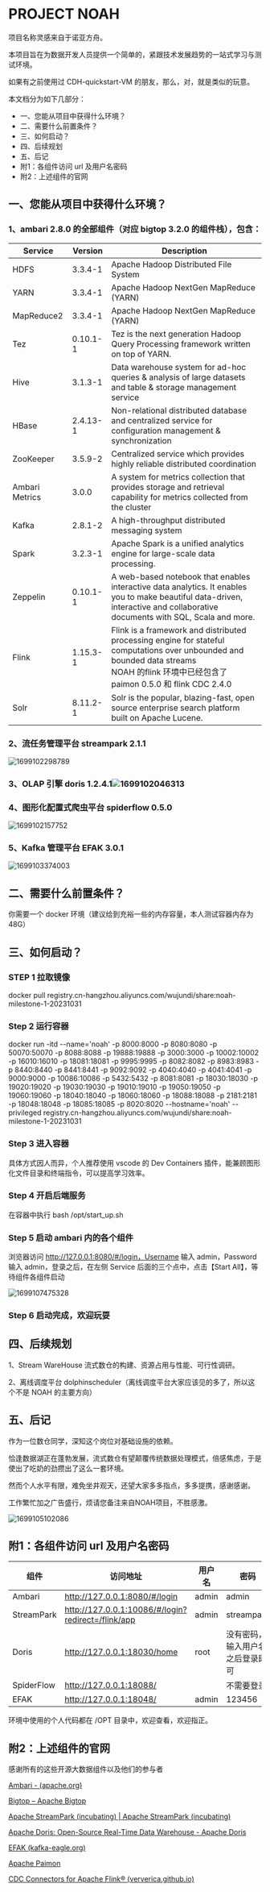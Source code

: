 # PROJECT NOAH

项目名称灵感来自于诺亚方舟。

本项目旨在为数据开发人员提供一个简单的，紧跟技术发展趋势的一站式学习与测试环境。

如果有之前使用过 CDH-quickstart-VM 的朋友，那么，对，就是类似的玩意。

本文档分为如下几部分：

* 一、您能从项目中获得什么环境？
* 二、需要什么前置条件？
* 三、如何启动？
* 四、后续规划
* 五、后记
* 附1：各组件访问 url 及用户名密码
* 附2：上述组件的官网

## 一、您能从项目中获得什么环境？

### 1、ambari 2.8.0 的全部组件（对应 bigtop 3.2.0 的组件栈），包含：

| Service        | Version  | Description                                                                                                                                                                                 |
| -------------- | -------- | ------------------------------------------------------------------------------------------------------------------------------------------------------------------------------------------- |
| HDFS           | 3.3.4-1  | Apache Hadoop Distributed File System                                                                                                                                                       |
| YARN           | 3.3.4-1  | Apache Hadoop NextGen MapReduce (YARN)                                                                                                                                                      |
| MapReduce2     | 3.3.4-1  | Apache Hadoop NextGen MapReduce (YARN)                                                                                                                                                      |
| Tez            | 0.10.1-1 | Tez is the next generation Hadoop Query Processing framework written on top of YARN.                                                                                                        |
| Hive           | 3.1.3-1  | Data warehouse system for ad-hoc queries & analysis of large datasets and table & storage management service                                                                                |
| HBase          | 2.4.13-1 | Non-relational distributed database and centralized service for configuration management & synchronization                                                                                  |
| ZooKeeper      | 3.5.9-2  | Centralized service which provides highly reliable distributed coordination                                                                                                                 |
| Ambari Metrics | 3.0.0    | A system for metrics collection that provides storage and retrieval capability for metrics collected from the cluster                                                                       |
| Kafka          | 2.8.1-2  | A high-throughput distributed messaging system                                                                                                                                              |
| Spark          | 3.2.3-1  | Apache Spark is a unified analytics engine for large-scale data processing.                                                                                                                 |
| Zeppelin       | 0.10.1-1 | A web-based notebook that enables interactive data analytics. It enables you to make beautiful data-driven, interactive and collaborative documents with SQL, Scala and more.               |
| Flink          | 1.15.3-1 | Flink is a framework and distributed processing engine for stateful computations over unbounded and bounded data streams<br />NOAH 的flink 环境中已经包含了 paimon 0.5.0 和 flink CDC 2.4.0 |
| Solr           | 8.11.2-1 | Solr is the popular, blazing-fast, open source enterprise search platform built on Apache Lucene.                                                                                           |

### 2、流任务管理平台 streampark 2.1.1

![1699102298789](image/readme/1699102298789.png)

### 3、OLAP 引擎 doris 1.2.4.1![1699102046313](image/readme/1699102046313.png)

### 4、图形化配置式爬虫平台 spiderflow 0.5.0

![1699102157752](image/readme/1699102157752.png)

### 5、Kafka 管理平台 EFAK 3.0.1

![1699103374003](image/readme/1699103374003.png)

## 二、需要什么前置条件？

你需要一个 docker 环境（建议给到充裕一些的内存容量，本人测试容器内存为48G）

## 三、如何启动？

### STEP 1 拉取镜像

docker pull registry.cn-hangzhou.aliyuncs.com/wujundi/share:noah-milestone-1-20231031

### Step 2 运行容器

docker run -itd --name='noah' -p 8000:8000 -p 8080:8080 -p 50070:50070 -p 8088:8088 -p 19888:19888 -p 3000:3000 -p 10002:10002 -p 16010:16010 -p 18081:18081 -p 9995:9995 -p 8082:8082 -p 8983:8983 -p 8440:8440 -p 8441:8441 -p 9092:9092 -p 4040:4040 -p 4041:4041 -p 9000:9000 -p 10086:10086 -p 5432:5432 -p 8081:8081 -p 18030:18030 -p 19020:19020 -p 19030:19030 -p 19010:19010 -p 19050:19050 -p 19060:19060 -p 18040:18040 -p 18060:18060 -p 18088:18088 -p 2181:2181 -p 18048:18048 -p 18085:18085 -p 8020:8020 --hostname='noah' --privileged registry.cn-hangzhou.aliyuncs.com/wujundi/share:noah-milestone-1-20231031

### Step 3 进入容器

具体方式因人而异，个人推荐使用 vscode 的 Dev Containers 插件，能兼顾图形化文件目录和终端指令，可以提高学习效率。

### Step 4 开启后端服务

在容器中执行 bash /opt/start_up.sh

### Step 5 启动 ambari 内的各个组件

浏览器访问 http://127.0.0.1:8080/#/login，Username 输入 admin，Password 输入 admin，登录之后，在左侧 Service 后面的三个点中，点击【Start All】，等待组件各组件启动

![1699107475328](image/readme/1699107475328.png)

### Step 6 启动完成，欢迎玩耍

## 四、后续规划

1、Stream WareHouse 流式数仓的构建、资源占用与性能、可行性调研。

2、离线调度平台  dolphinscheduler（离线调度平台大家应该见的多了，所以这个不是 NOAH 的主要方向）

## 五、后记

作为一位数仓同学，深知这个岗位对基础设施的依赖。

恰逢数据湖正在蓬勃发展，流式数仓有望颠覆传统数据处理模式，倍感焦虑，于是使出了吃奶的劲攒出了这么一套环境。

然而个人水平有限，难免坐井观天，还望大家多多指点，多多提携，感谢感谢。

工作繁忙加之广告盛行，烦请您备注来自NOAH项目，不胜感激。

![1699105102086](image/readme/1699105102086.png)

## 附1：各组件访问 url 及用户名密码

| 组件       | 访问地址                                           | 用户名 | 密码                             |
| ---------- | -------------------------------------------------- | ------ | -------------------------------- |
| Ambari     | http://127.0.0.1:8080/#/login                      | admin  | admin                            |
| StreamPark | http://127.0.0.1:10086/#/login?redirect=/flink/app | admin  | streampark                       |
| Doris      | http://127.0.0.1:18030/home                        | root   | 没有密码，输入用户名之后登录即可 |
| SpiderFlow | http://127.0.0.1:18088/                            |        | 不需要登录                       |
| EFAK       | http://127.0.0.1:18048/                            | admin  | 123456                           |

环境中使用的个人代码都在 /OPT 目录中，欢迎查看，欢迎指正。

## 附2：上述组件的官网

感谢所有的这些开源大数据组件以及他们的参与者

[Ambari - (apache.org)](https://ambari.apache.org/)

[Bigtop – Apache Bigtop](https://bigtop.apache.org/)

[Apache StreamPark (incubating) | Apache StreamPark (incubating)](https://streampark.apache.org/zh-CN/)

[Apache Doris: Open-Source Real-Time Data Warehouse - Apache Doris](https://doris.apache.org/zh-CN/)

[EFAK (kafka-eagle.org)](https://www.kafka-eagle.org/)

[Apache Paimon](https://paimon.apache.org/)

[CDC Connectors for Apache Flink® (ververica.github.io)](https://ververica.github.io/flink-cdc-connectors/)
